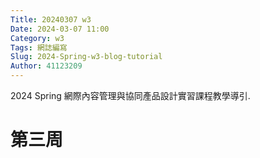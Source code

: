 ```yaml
---
Title: 20240307 w3
Date: 2024-03-07 11:00
Category: w3
Tags: 網誌編寫
Slug: 2024-Spring-w3-blog-tutorial
Author: 41123209
---
```


2024 Spring 網際內容管理與協同產品設計實習課程教學導引.

<!-- PELICAN_END_SUMMARY -->
# 第三周